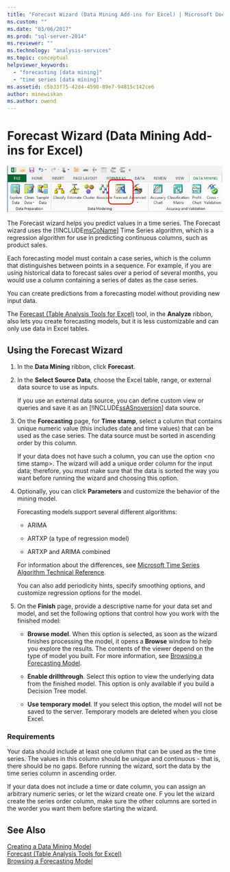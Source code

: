 ```yaml
---
title: "Forecast Wizard (Data Mining Add-ins for Excel) | Microsoft Docs"
ms.custom: ""
ms.date: "03/06/2017"
ms.prod: "sql-server-2014"
ms.reviewer: ""
ms.technology: "analysis-services"
ms.topic: conceptual
helpviewer_keywords: 
  - "forecasting [data mining]"
  - "time series [data mining]"
ms.assetid: c5b33f75-42d4-4598-89e7-94815c142ce6
author: minewiskan
ms.author: owend
---
```

# Forecast Wizard (Data Mining Add-ins for Excel)
  ![Associate wizard in Data Mining ribbon](media/dmc-forecast.gif "Associate wizard in Data Mining ribbon")  
  
 The Forecast wizard helps you predict values in a time series. The Forecast wizard uses the [!INCLUDE[msCoName](../includes/msconame-md.md)] Time Series algorithm, which is a regression algorithm for use in predicting continuous columns, such as product sales.  
  
 Each forecasting model must contain a case series, which is the column that distinguishes between points in a sequence. For example, if you are using historical data to forecast sales over a period of several months, you would use a column containing a series of dates as the case series.  
  
 You can create predictions from a forecasting model without providing new input data.  
  
 The [Forecast &#40;Table Analysis Tools for Excel&#41;](forecast-table-analysis-tools-for-excel.md) tool, in the **Analyze** ribbon, also lets you create forecasting models, but it is less customizable and can only use data in Excel tables.  
  
## Using the Forecast Wizard  
  
1.  In the **Data Mining** ribbon, click **Forecast**.  
  
2.  In the **Select Source Data**, choose the Excel table, range, or external data source to use as inputs.  
  
     If you use an external data source, you can define custom view or queries and save it as an [!INCLUDE[ssASnoversion](../includes/ssasnoversion-md.md)] data source.  
  
3.  On the **Forecasting** page, for **Time stamp**, select a column that contains unique numeric value (this includes date and time values) that can be used as the case series. The data source must be sorted in ascending order by this column.  
  
     If your data does not have such a column, you can use the option \<no time stamp>. The wizard will add a unique order column for the input data; therefore, you must make sure that the data is sorted the way you want before running the wizard and choosing this option.  
  
4.  Optionally, you can click **Parameters** and customize the behavior of the mining model.  
  
     Forecasting models support several different algorithms:  
  
    -   ARIMA  
  
    -   ARTXP (a type of regression model)  
  
    -   ARTXP and ARIMA combined  
  
     For information about the differences, see [Microsoft Time Series Algorithm Technical Reference](data-mining/microsoft-time-series-algorithm-technical-reference.md).  
  
     You can also add periodicity hints, specify smoothing options, and customize regression options for the model.  
  
5.  On the **Finish** page, provide a descriptive name for your data set and model, and set the following options that control how you work with the finished model:  
  
    -   **Browse model**. When this option is selected, as soon as the wizard finishes processing the model, it opens a **Browse** window to help you explore the results. The contents of the viewer depend on the type of model you built. For more information, see [Browsing a Forecasting Model](browsing-a-forecasting-model.md).  
  
    -   **Enable drillthrough**. Select this option to view the underlying data from the finished model. This option is only available if you build a Decision Tree model.  
  
    -   **Use temporary model**. If you select this option, the model will not be saved to the server. Temporary models are deleted when you close Excel.  
  
### Requirements  
 Your data should include at least one column that can be used as the time series. The values in this column should be unique and continuous - that is, there should be no gaps. Before running the wizard, sort the data by the time series column in ascending order.  
  
 If your data does not include a time or date column, you can assign an arbitrary numeric series, or let the wizard create one. F you let the wizard create the series order column, make sure the other columns are sorted in the worder you want them before starting the wizard.  
  
## See Also  
 [Creating a Data Mining Model](creating-a-data-mining-model.md)   
 [Forecast &#40;Table Analysis Tools for Excel&#41;](forecast-table-analysis-tools-for-excel.md)   
 [Browsing a Forecasting Model](browsing-a-forecasting-model.md)  
  
  
